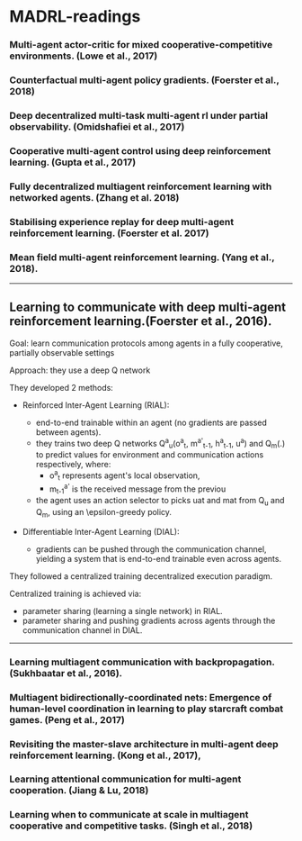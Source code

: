 # MADRL-readings


### Multi-agent actor-critic for mixed cooperative-competitive environments. (Lowe et al., 2017)

### Counterfactual multi-agent policy gradients. (Foerster et al., 2018)

### Deep decentralized multi-task multi-agent rl under partial observability. (Omidshafiei et al., 2017)

### Cooperative multi-agent control using deep reinforcement learning. (Gupta et al., 2017)

### Fully decentralized multiagent reinforcement learning with networked agents. (Zhang et al. 2018) 








### Stabilising experience replay for deep multi-agent reinforcement learning. (Foerster et al. 2017)

### Mean field multi-agent reinforcement learning. (Yang et al., 2018).



---
## Learning to communicate with deep multi-agent reinforcement learning.(Foerster et al., 2016).

Goal: learn communication protocols among agents in a fully cooperative, partially observable settings

Approach: they use a deep Q network

They developed 2 methods:
- Reinforced Inter-Agent Learning (RIAL):  
  - end-to-end trainable within an agent (no gradients are passed between agents).
  - they trains two deep Q networks Q<sup>a</sup><sub>u</sub>(o<sup>a</sup><sub>t</sub>, m<sup>a'</sup><sub>t-1</sub>, h<sup>a</sup><sub>t-1</sub>, u<sup>a</sup>) and Q<sub>m</sub>(.) to predict values for environment and communication actions respectively, where:
    - o<sup>a</sup><sub>t</sub> represents agent's local observation, 
    - m<sub>t-1</sub><sup>a'</sup> is the received message from the previou
  - the agent uses an action selector to picks uat and mat from Q<sub>u</sub> and Q<sub>m</sub>, using an \epsilon-greedy policy.

- Differentiable Inter-Agent Learning (DIAL):
  - gradients can be pushed through the communication channel, yielding a system that is end-to-end trainable even across agents.


They followed a centralized training decentralized execution paradigm. 

Centralized training is achieved via:
- parameter sharing (learning a single network) in RIAL.
- parameter sharing and pushing gradients across agents through the communication channel in DIAL.


---


### Learning multiagent communication with backpropagation. (Sukhbaatar et al., 2016).

### Multiagent bidirectionally-coordinated nets: Emergence of human-level coordination in learning to play starcraft combat games. (Peng et al., 2017)

### Revisiting the master-slave architecture in multi-agent deep reinforcement learning. (Kong et al., 2017),








### Learning attentional communication for multi-agent cooperation. (Jiang & Lu, 2018)

### Learning when to communicate at scale in multiagent cooperative and competitive tasks. (Singh et al., 2018)

